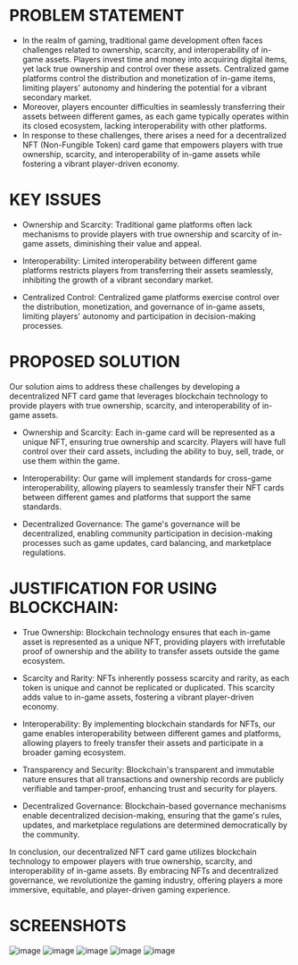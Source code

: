 # PROBLEM STATEMENT
- In the realm of gaming, traditional game development often faces challenges related to ownership, scarcity, and interoperability of in-game assets. Players 
invest time and money into acquiring digital items, yet lack true ownership and control over these assets. Centralized game platforms control the distribution 
and monetization of in-game items, limiting players' autonomy and hindering the potential for a vibrant secondary market.
- Moreover, players encounter difficulties in seamlessly transferring their assets between different games, as each game typically operates within its closed 
ecosystem, lacking interoperability with other platforms.
- In response to these challenges, there arises a need for a decentralized NFT (Non-Fungible Token) card game that empowers players with true ownership, 
scarcity, and interoperability of in-game assets while fostering a vibrant player-driven economy.

# KEY ISSUES
- Ownership and Scarcity: Traditional game platforms often lack mechanisms to provide players with true ownership and scarcity of in-game assets, diminishing their value and appeal.

- Interoperability: Limited interoperability between different game platforms restricts players from transferring their assets seamlessly, inhibiting the growth of a vibrant secondary market.

- Centralized Control: Centralized game platforms exercise control over the distribution, monetization, and governance of in-game assets, limiting players' autonomy and participation in decision-making processes.

# PROPOSED SOLUTION
  Our solution aims to address these challenges by developing a decentralized NFT card game that leverages blockchain technology to provide players with true ownership, scarcity, and interoperability of in-game assets.

- Ownership and Scarcity: Each in-game card will be represented as a unique NFT, ensuring true ownership and scarcity. Players will have full control over their card assets, including the ability to buy, sell, trade, or use them within the game.

- Interoperability: Our game will implement standards for cross-game interoperability, allowing players to seamlessly transfer their NFT cards between different games and platforms that support the same standards.

- Decentralized Governance: The game's governance will be decentralized, enabling community participation in decision-making processes such as game updates, card balancing, and marketplace regulations.

# JUSTIFICATION FOR USING BLOCKCHAIN:
- True Ownership: Blockchain technology ensures that each in-game asset is represented as a unique NFT, providing players with irrefutable proof of ownership and the ability to transfer assets outside the game ecosystem.

- Scarcity and Rarity: NFTs inherently possess scarcity and rarity, as each token is unique and cannot be replicated or duplicated. This scarcity adds value to in-game assets, fostering a vibrant player-driven economy.

- Interoperability: By implementing blockchain standards for NFTs, our game enables interoperability between different games and platforms, allowing players to freely transfer their assets and participate in a broader gaming ecosystem.

- Transparency and Security: Blockchain's transparent and immutable nature ensures that all transactions and ownership records are publicly verifiable and tamper-proof, enhancing trust and security for players.

- Decentralized Governance: Blockchain-based governance mechanisms enable decentralized decision-making, ensuring that the game's rules, updates, and marketplace regulations are determined democratically by the community.

In conclusion, our decentralized NFT card game utilizes blockchain technology to empower players with true ownership, scarcity, and interoperability of in-game assets. By embracing NFTs and decentralized governance, we revolutionize the gaming industry, offering players a more immersive, equitable, and player-driven gaming experience.

# SCREENSHOTS
![image](https://github.com/Gokula9965/NFT_Card_Game/assets/86424600/d0b61161-3a2e-439b-8149-67d4776e09f4)
![image](https://github.com/Gokula9965/NFT_Card_Game/assets/86424600/cf009d86-a2d1-4cb5-aaa1-25bffd89921d)
![image](https://github.com/Gokula9965/NFT_Card_Game/assets/86424600/4fefd60e-cc6a-4a2d-8bd0-6507d03992e8)
![image](https://github.com/Gokula9965/NFT_Card_Game/assets/86424600/77ad0391-fe82-4f9d-9c0e-ddbecf55e19b)
![image](https://github.com/Gokula9965/NFT_Card_Game/assets/86424600/c6df6777-167f-4a6c-800e-13c16852bcda)


